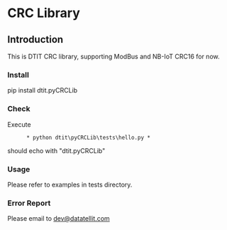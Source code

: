 # CRC Library

## Introduction
This is DTIT CRC library, supporting ModBus and NB-IoT CRC16 for now.

### Install
pip install dtit.pyCRCLib

### Check
Execute
   
          * python dtit\pyCRCLib\tests\hello.py *

should echo with "dtit.pyCRCLib"

### Usage
Please refer to examples in tests directory.

### Error Report
Please email to dev@datatellit.com
